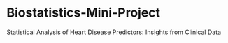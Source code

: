 # Biostatistics-Mini-Project
Statistical Analysis of Heart Disease Predictors:  Insights from Clinical Data 
